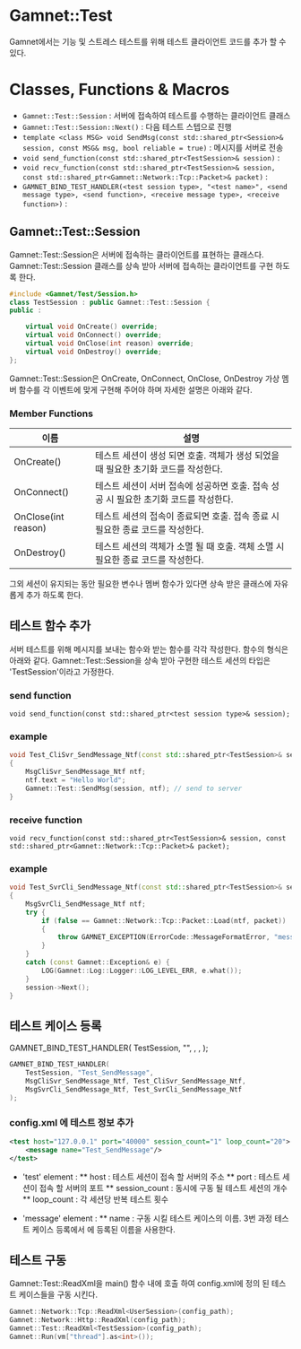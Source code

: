 # Gamnet::Test

Gamnet에서는 기능 및 스트레스 테스트를 위해 테스트 클라이언트 코드를 추가 할 수 있다.

# Classes, Functions & Macros

* `Gamnet::Test::Session` : 서버에 접속하여 테스트를 수행하는 클라이언트 클래스
* `Gamnet::Test::Session::Next()` : 다음 테스트 스텝으로 진행
* `template <class MSG> void SendMsg(const std::shared_ptr<Session>& session, const MSG& msg, bool reliable = true)` : 메시지를 서버로 전송
* `void send_function(const std::shared_ptr<TestSession>& session)` : 
* `void recv_function(const std::shared_ptr<TestSession>& session, const std::shared_ptr<Gamnet::Network::Tcp::Packet>& packet)` :
* `GAMNET_BIND_TEST_HANDLER(<test session type>, "<test name>", <send message type>, <send function>, <receive message type>, <receive function>)` :

## Gamnet::Test::Session 
Gamnet::Test::Session은 서버에 접속하는 클라이언트를 표현하는 클래스다. Gamnet::Test::Session 클래스를 상속 받아 서버에 접속하는 클라이언트를 구현 하도록 한다.

```cpp
#include <Gamnet/Test/Session.h>
class TestSession : public Gamnet::Test::Session {
public :

	virtual void OnCreate() override;
	virtual void OnConnect() override;
	virtual void OnClose(int reason) override;
	virtual void OnDestroy() override;
};
```
Gamnet::Test::Session은 OnCreate, OnConnect, OnClose, OnDestroy 가상 멤버 함수를 각 이벤트에 맞게 구현해 주어야 하며 자세한 설명은 아래와 같다.

### Member Functions

| 이름 | 설명 |
|----|----|
|OnCreate() | 테스트 세션이 생성 되면 호출. 객체가 생성 되었을 때 필요한 초기화 코드를 작성한다.|
|OnConnect() | 테스트 세션이 서버 접속에 성공하면 호출. 접속 성공 시 필요한 초기화 코드를 작성한다.|
|OnClose(int reason) | 테스트 세션의 접속이 종료되면 호출. 접속 종료 시 필요한 종료 코드를 작성한다.|
|OnDestroy() | 테스트 세션의 객체가 소멸 될 때 호출. 객체 소멸 시 필요한 종료 코드를 작성한다.|

그외 세션이 유지되는 동안 필요한 변수나 멤버 함수가 있다면 상속 받은 클래스에 자유롭게 추가 하도록 한다.

## 테스트 함수 추가

서버 테스트를 위해 메시지를 보내는 함수와 받는 함수를 각각 작성한다. 함수의 형식은 아래와 같다. Gamnet::Test::Session을 상속 받아 구현한 테스트 세션의 타입은 'TestSession'이라고 가정한다.

### send function

```
void send_function(const std::shared_ptr<test session type>& session);
```

### example
```cpp
void Test_CliSvr_SendMessage_Ntf(const std::shared_ptr<TestSession>& session)
{
	MsgCliSvr_SendMessage_Ntf ntf;
	ntf.text = "Hello World";
	Gamnet::Test::SendMsg(session, ntf); // send to server
}
```

### receive function

```
void recv_function(const std::shared_ptr<TestSession>& session, const std::shared_ptr<Gamnet::Network::Tcp::Packet>& packet);
```

### example

```cpp
void Test_SvrCli_SendMessage_Ntf(const std::shared_ptr<TestSession>& session, const std::shared_ptr<Gamnet::Network::Tcp::Packet>& packet)
{
	MsgSvrCli_SendMessage_Ntf ntf;
	try {
		if (false == Gamnet::Network::Tcp::Packet::Load(ntf, packet))
		{
			throw GAMNET_EXCEPTION(ErrorCode::MessageFormatError, "message load fail");
		}
	}
	catch (const Gamnet::Exception& e) {
		LOG(Gamnet::Log::Logger::LOG_LEVEL_ERR, e.what());
	}
	session->Next();
}
```

## 테스트 케이스 등록

GAMNET_BIND_TEST_HANDLER(
	TestSession, "<test case name>",
	<send message type>, <send function> 
	<receive message type>, <receive handler function>
);

```cpp
GAMNET_BIND_TEST_HANDLER(
	TestSession, "Test_SendMessage",
	MsgCliSvr_SendMessage_Ntf, Test_CliSvr_SendMessage_Ntf, 
	MsgSvrCli_SendMessage_Ntf, Test_SvrCli_SendMessage_Ntf
);
```

### config.xml 에 테스트 정보 추가

```xml
<test host="127.0.0.1" port="40000" session_count="1" loop_count="20">
	<message name="Test_SendMessage"/>
</test>
```

* 'test' element :
** host : 테스트 세션이 접속 할 서버의 주소
** port : 테스트 세션이 접속 할 서버의 포트
** session_count : 동시에 구동 될 테스트 세션의 개수
** loop_count : 각 세션당 반복 테스트 횟수

* 'message' element :
** name : 구동 시킬 테스트 케이스의 이름. 3번 과정 테스트 케이스 등록에서 <test case name> 에 등록된 이름을 사용한다.

## 테스트 구동

Gamnet::Test::ReadXml을 main() 함수 내에 호출 하여 config.xml에 정의 된 테스트 케이스들을 구동 시킨다.

```cpp
Gamnet::Network::Tcp::ReadXml<UserSession>(config_path);
Gamnet::Network::Http::ReadXml(config_path);
Gamnet::Test::ReadXml<TestSession>(config_path);
Gamnet::Run(vm["thread"].as<int>());
```
